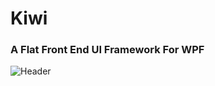 # Kiwi
<h3 align="cemter">A Flat Front End UI Framework For WPF</h3>

![Header](https://i.imgur.com/02k3D5A.png)
